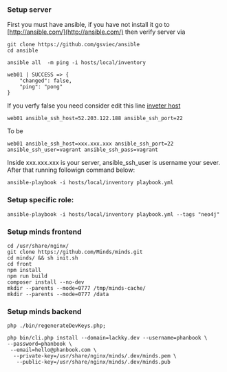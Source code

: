 ### Setup server

First you must have ansible, if you have not install it go to [http://ansible.com/](http://ansible.com/) then verify server via

```
git clone https://github.com/gsviec/ansible
cd ansible

ansible all  -m ping -i hosts/local/inventory

web01 | SUCCESS => {
    "changed": false, 
    "ping": "pong"
}

```

If you verfy false you need consider edit this line [inveter host](https://github.com/gsviec/ansible/blob/master/hosts/local/inventory#L2)

```
web01 ansible_ssh_host=52.203.122.188 ansible_ssh_port=22

```

To be 

```
web01 ansible_ssh_host=xxx.xxx.xxx ansible_ssh_port=22 ansible_ssh_user=vagrant ansible_ssh_pass=vagrant

```

Inside xxx.xxx.xxx is your server, ansible_ssh_user is username your sever. After that running followign command below:

```
ansible-playbook -i hosts/local/inventory playbook.yml

```



### Setup specific role:

```
ansible-playbook -i hosts/local/inventory playbook.yml --tags "neo4j"

```


### Setup minds frontend

```
cd /usr/share/nginx/
git clone https://github.com/Minds/minds.git
cd minds/ && sh init.sh
cd front
npm install
npm run build
composer install --no-dev
mkdir --parents --mode=0777 /tmp/minds-cache/
mkdir --parents --mode=0777 /data

```

### Setup minds backend

```
php ./bin/regenerateDevKeys.php;

php bin/cli.php install --domain=lackky.dev --username=phanbook \
--password=phanbook \
 --email=hello@phanbook.com \
  --private-key=/usr/share/nginx/minds/.dev/minds.pem \
   --public-key=/usr/share/nginx/minds/.dev/minds.pub  
```